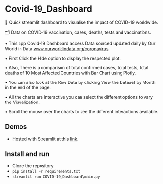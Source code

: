 # Covid-19_Dashboard
🦠 Quick streamlit dashboard to visualise the impact of COVID-19 worldwide.

🗂️ Data on COVID-19 vaccination, cases, deaths, tests and vaccinations.

• This app Covid-19 Dashboard access Data sourced updated daily by Our World in Data www.ourworldindata.org/coronavirus

• First Click the Hide option to display the respected plot.

• Also, There is a comparison of total confirmed cases, total tests, total deaths of 10 Most Affected Countries with Bar Chart using Plotly.

• You can also look at the Raw Data by clicking View the Dataset by Month in the end of the page.

• All the charts are interactive you can select the different options to vary the Visualization.

• Scroll the mouse over the charts to see the different interactions available.


## Demos

* Hosted with Streamlit at this [link]( ....).


## Install and run

- Clone the repository
- `pip install -r requirements.txt`
- `streamlit run COVID-19_Dashboard\main.py`
